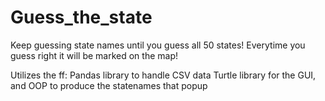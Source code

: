 # Guess_the_state
Keep guessing state names until you guess all 50 states! Everytime you guess right it will be marked on the map!

Utilizes the ff:
  Pandas library to handle CSV data
  Turtle library for the GUI, and OOP to produce the statenames that popup
